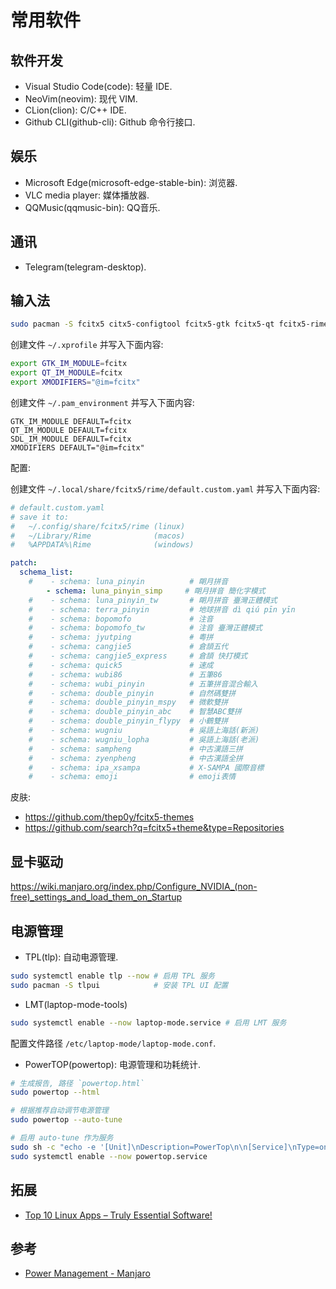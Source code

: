 # 常用软件

## 软件开发

- Visual Studio Code(code): 轻量 IDE.
- NeoVim(neovim): 现代 VIM.
- CLion(clion): C/C++ IDE.
- Github CLI(github-cli): Github 命令行接口.

## 娱乐

- Microsoft Edge(microsoft-edge-stable-bin): 浏览器.
- VLC media player: 媒体播放器.
- QQMusic(qqmusic-bin): QQ音乐.

## 通讯

- Telegram(telegram-desktop).

## 输入法

```bash
sudo pacman -S fcitx5 citx5-configtool fcitx5-gtk fcitx5-qt fcitx5-rime
```

创建文件 `~/.xprofile` 并写入下面内容:

```bash
export GTK_IM_MODULE=fcitx
export QT_IM_MODULE=fcitx
export XMODIFIERS="@im=fcitx"
```

创建文件 `~/.pam_environment` 并写入下面内容:

```
GTK_IM_MODULE DEFAULT=fcitx
QT_IM_MODULE DEFAULT=fcitx
SDL_IM_MODULE DEFAULT=fcitx
XMODIFIERS DEFAULT="@im=fcitx"
```

配置:

创建文件 `~/.local/share/fcitx5/rime/default.custom.yaml` 并写入下面内容:

```yaml
# default.custom.yaml
# save it to: 
#   ~/.config/share/fcitx5/rime (linux)
#   ~/Library/Rime              (macos)
#   %APPDATA%\Rime              (windows)

patch:
  schema_list:
    #    - schema: luna_pinyin          # 朙月拼音
        - schema: luna_pinyin_simp     # 朙月拼音 簡化字模式
    #    - schema: luna_pinyin_tw       # 朙月拼音 臺灣正體模式
    #    - schema: terra_pinyin         # 地球拼音 dì qiú pīn yīn
    #    - schema: bopomofo             # 注音
    #    - schema: bopomofo_tw          # 注音 臺灣正體模式
    #    - schema: jyutping             # 粵拼
    #    - schema: cangjie5             # 倉頡五代
    #    - schema: cangjie5_express     # 倉頡 快打模式
    #    - schema: quick5               # 速成
    #    - schema: wubi86               # 五筆86
    #    - schema: wubi_pinyin          # 五筆拼音混合輸入
    #    - schema: double_pinyin        # 自然碼雙拼
    #    - schema: double_pinyin_mspy   # 微軟雙拼
    #    - schema: double_pinyin_abc    # 智慧ABC雙拼
    #    - schema: double_pinyin_flypy  # 小鶴雙拼
    #    - schema: wugniu               # 吳語上海話(新派)
    #    - schema: wugniu_lopha         # 吳語上海話(老派)
    #    - schema: sampheng             # 中古漢語三拼
    #    - schema: zyenpheng            # 中古漢語全拼
    #    - schema: ipa_xsampa           # X-SAMPA 國際音標
    #    - schema: emoji                # emoji表情
```

皮肤:
- <https://github.com/thep0y/fcitx5-themes>
- <https://github.com/search?q=fcitx5+theme&type=Repositories>

## 显卡驱动

<https://wiki.manjaro.org/index.php/Configure_NVIDIA_(non-free)_settings_and_load_them_on_Startup>

## 电源管理

- TPL(tlp): 自动电源管理.

```bash
sudo systemctl enable tlp --now # 启用 TPL 服务
sudo pacman -S tlpui            # 安装 TPL UI 配置
```

- LMT(laptop-mode-tools)

```bash
sudo systemctl enable --now laptop-mode.service # 启用 LMT 服务
```

配置文件路径 `/etc/laptop-mode/laptop-mode.conf`.

- PowerTOP(powertop): 电源管理和功耗统计.

```bash
# 生成报告, 路径 `powertop.html`
sudo powertop --html

# 根据推荐自动调节电源管理
sudo powertop --auto-tune

# 启用 auto-tune 作为服务
sudo sh -c "echo -e '[Unit]\nDescription=PowerTop\n\n[Service]\nType=oneshot\nRemainAfterExit=true\nExecStart=/usr/bin/powertop --auto-tune\n\n[Install]\nWantedBy=multi-user.target\n' > /etc/systemd/system/powertop.service"
sudo systemctl enable --now powertop.service
```

## 拓展

- [Top 10 Linux Apps – Truly Essential Software!](https://techhut.tv/top-10-linux-apps-ubuntu/)

## 参考

- [Power Management - Manjaro](https://wiki.manjaro.org/index.php/Power_Management)
